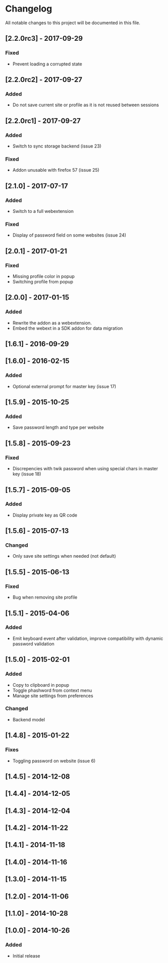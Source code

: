 # Changelog
All notable changes to this project will be documented in this file.

## [2.2.0rc3] - 2017-09-29
### Fixed
- Prevent loading a corrupted state

## [2.2.0rc2] - 2017-09-27
### Added
- Do not save current site or profile as it is not reused between sessions

## [2.2.0rc1] - 2017-09-27
### Added
- Switch to sync storage backend (issue 23)
### Fixed
- Addon unusable with firefox 57 (issue 25)

## [2.1.0] - 2017-07-17
### Added
- Switch to a full webextension
### Fixed
- Display of password field on some websites (issue 24)


## [2.0.1] - 2017-01-21
### Fixed
- Missing profile color in popup
- Switching profile from popup

## [2.0.0] - 2017-01-15
### Added
- Rewrite the addon as a webextension.
- Embed the webext in a SDK addon for data migration

## [1.6.1] - 2016-09-29

## [1.6.0] - 2016-02-15
### Added
- Optional external prompt for master key (issue 17)

## [1.5.9] - 2015-10-25
### Added
- Save password length and type per website

## [1.5.8] - 2015-09-23
### Fixed
- Discrepencies with twik password when using special chars in master key (issue 18)

## [1.5.7] - 2015-09-05
### Added
- Display private key as QR code

## [1.5.6] - 2015-07-13
### Changed
- Only save site settings when needed (not default)

## [1.5.5] - 2015-06-13
### Fixed
- Bug when removing site profile

## [1.5.1] - 2015-04-06
### Added
- Emit keyboard event after validation, improve compatibility with dynamic password validation

## [1.5.0] - 2015-02-01
### Added
- Copy to clipboard in popup
- Toggle phashword from context menu
- Manage site settings from preferences
### Changed
- Backend model

## [1.4.8] - 2015-01-22
### Fixes
- Toggling password on website (issue 6)

## [1.4.5] - 2014-12-08

## [1.4.4] - 2014-12-05

## [1.4.3] - 2014-12-04

## [1.4.2] - 2014-11-22

## [1.4.1] - 2014-11-18

## [1.4.0] - 2014-11-16

## [1.3.0] - 2014-11-15

## [1.2.0] - 2014-11-06

## [1.1.0] - 2014-10-28

## [1.0.0] - 2014-10-26
### Added
- Initial release
